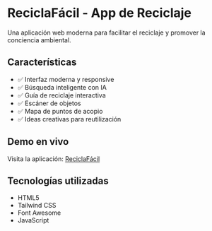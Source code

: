 # ReciclaFácil - App de Reciclaje

Una aplicación web moderna para facilitar el reciclaje y promover la conciencia ambiental.

## Características

- ✅ Interfaz moderna y responsive
- ✅ Búsqueda inteligente con IA
- ✅ Guía de reciclaje interactiva
- ✅ Escáner de objetos
- ✅ Mapa de puntos de acopio
- ✅ Ideas creativas para reutilización

## Demo en vivo

Visita la aplicación: [ReciclaFácil](https://tu-usuario.github.io/app_empresas)

## Tecnologías utilizadas

- HTML5
- Tailwind CSS
- Font Awesome
- JavaScript
